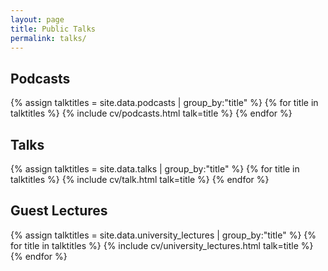 ```yaml
---
layout: page
title: Public Talks
permalink: talks/
---
```


## Podcasts

{% assign talktitles = site.data.podcasts | group_by:"title" %}
{% for title in talktitles %}
{% include cv/podcasts.html talk=title %}
{% endfor %}

## Talks

{% assign talktitles = site.data.talks | group_by:"title" %}
{% for title in talktitles %}
{% include cv/talk.html talk=title %}
{% endfor %}

## Guest Lectures

{% assign talktitles = site.data.university_lectures | group_by:"title" %}
{% for title in talktitles %}
{% include cv/university_lectures.html talk=title %}
{% endfor %}